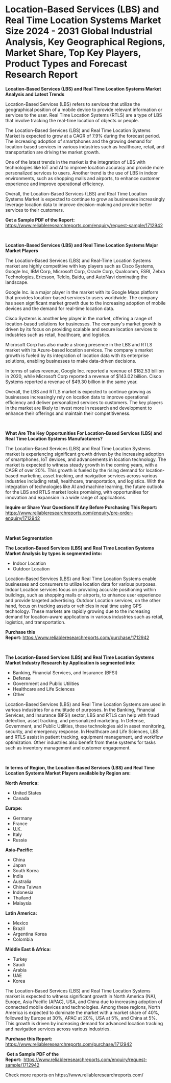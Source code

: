 <p><h1>Location-Based Services (LBS) and Real Time Location Systems Market Size 2024 - 2031 Global Industrial Analysis, Key Geographical Regions, Market Share, Top Key Players, Product Types and Forecast Research Report</h1></p><p><strong>Location-Based Services (LBS) and Real Time Location Systems Market Analysis and Latest Trends</strong></p>
<p><p>Location-Based Services (LBS) refers to services that utilize the geographical position of a mobile device to provide relevant information or services to the user. Real Time Location Systems (RTLS) are a type of LBS that involve tracking the real-time location of objects or people.</p><p>The Location-Based Services (LBS) and Real Time Location Systems Market is expected to grow at a CAGR of 7.9% during the forecast period. The increasing adoption of smartphones and the growing demand for location-based services in various industries such as healthcare, retail, and transportation are driving the market growth.</p><p>One of the latest trends in the market is the integration of LBS with technologies like IoT and AI to improve location accuracy and provide more personalized services to users. Another trend is the use of LBS in indoor environments, such as shopping malls and airports, to enhance customer experience and improve operational efficiency.</p><p>Overall, the Location-Based Services (LBS) and Real Time Location Systems Market is expected to continue to grow as businesses increasingly leverage location data to improve decision-making and provide better services to their customers.</p></p>
<p><strong>Get a Sample PDF of the Report:&nbsp;</strong> <a href="https://www.reliableresearchreports.com/enquiry/request-sample/1712942">https://www.reliableresearchreports.com/enquiry/request-sample/1712942</a></p>
<p>&nbsp;</p>
<p><strong>Location-Based Services (LBS) and Real Time Location Systems Major Market Players</strong></p>
<p><p>The Location-Based Services (LBS) and Real-Time Location Systems market are highly competitive with key players such as Cisco Systems, Google Inc, IBM Corp, Microsoft Corp, Oracle Corp, Qualcomm, ESRI, Zebra Technologies, Ericsson, Teldio, Baidu, and AutoNavi dominating the landscape.</p><p>Google Inc. is a major player in the market with its Google Maps platform that provides location-based services to users worldwide. The company has seen significant market growth due to the increasing adoption of mobile devices and the demand for real-time location data.</p><p>Cisco Systems is another key player in the market, offering a range of location-based solutions for businesses. The company's market growth is driven by its focus on providing scalable and secure location services to industries such as retail, healthcare, and logistics.</p><p>Microsoft Corp has also made a strong presence in the LBS and RTLS market with its Azure-based location services. The company's market growth is fueled by its integration of location data with its enterprise solutions, enabling businesses to make data-driven decisions.</p><p>In terms of sales revenue, Google Inc. reported a revenue of $182.53 billion in 2020, while Microsoft Corp reported a revenue of $143.02 billion. Cisco Systems reported a revenue of $49.30 billion in the same year.</p><p>Overall, the LBS and RTLS market is expected to continue growing as businesses increasingly rely on location data to improve operational efficiency and deliver personalized services to customers. The key players in the market are likely to invest more in research and development to enhance their offerings and maintain their competitiveness.</p></p>
<p>&nbsp;</p>
<p><strong>What Are The Key Opportunities For Location-Based Services (LBS) and Real Time Location Systems Manufacturers?</strong></p>
<p><p>The Location-Based Services (LBS) and Real Time Location Systems market is experiencing significant growth driven by the increasing adoption of smartphones, IoT devices, and advancements in location technology. The market is expected to witness steady growth in the coming years, with a CAGR of over 20%. This growth is fueled by the rising demand for location-based marketing, asset tracking, and navigation services across various industries including retail, healthcare, transportation, and logistics. With the integration of technologies like AI and machine learning, the future outlook for the LBS and RTLS market looks promising, with opportunities for innovation and expansion in a wide range of applications.</p></p>
<p><strong>Inquire or Share Your Questions If Any Before Purchasing This Report:</strong> <a href="https://www.reliableresearchreports.com/enquiry/pre-order-enquiry/1712942">https://www.reliableresearchreports.com/enquiry/pre-order-enquiry/1712942</a></p>
<p>&nbsp;</p>
<p><strong>Market Segmentation</strong></p>
<p><strong>The Location-Based Services (LBS) and Real Time Location Systems Market Analysis by types is segmented into:</strong></p>
<p><ul><li>Indoor Location</li><li>Outdoor Location</li></ul></p>
<p><p>Location-Based Services (LBS) and Real Time Location Systems enable businesses and consumers to utilize location data for various purposes. Indoor Location services focus on providing accurate positioning within buildings, such as shopping malls or airports, to enhance user experience and provide targeted advertising. Outdoor Location services, on the other hand, focus on tracking assets or vehicles in real time using GPS technology. These markets are rapidly growing due to the increasing demand for location-aware applications in various industries such as retail, logistics, and transportation.</p></p>
<p><strong>Purchase this Report:&nbsp;</strong><a href="https://www.reliableresearchreports.com/purchase/1712942">https://www.reliableresearchreports.com/purchase/1712942</a></p>
<p>&nbsp;</p>
<p><strong>The Location-Based Services (LBS) and Real Time Location Systems Market Industry Research by Application is segmented into:</strong></p>
<p><ul><li>Banking, Financial Services, and Insurance (BFSI)</li><li>Defense</li><li>Government and Public Utilities</li><li>Healthcare and Life Sciences</li><li>Other</li></ul></p>
<p><p>Location-Based Services (LBS) and Real Time Location Systems are used in various industries for a multitude of purposes. In the Banking, Financial Services, and Insurance (BFSI) sector, LBS and RTLS can help with fraud detection, asset tracking, and personalized marketing. In Defense, Government, and Public Utilities, these technologies aid in asset monitoring, security, and emergency response. In Healthcare and Life Sciences, LBS and RTLS assist in patient tracking, equipment management, and workflow optimization. Other industries also benefit from these systems for tasks such as inventory management and customer engagement.</p></p>
<p>&nbsp;</p>
<p><strong>In terms of Region, the Location-Based Services (LBS) and Real Time Location Systems Market Players available by Region are:</strong></p>
<p>
    <p> <strong> North America: </strong>
        <ul>
            <li>United States</li>
            <li>Canada</li>
        </ul>
        </p> 
    <p> <strong> Europe: </strong>
        <ul>
            <li>Germany</li>
            <li>France</li>
            <li>U.K.</li>
            <li>Italy</li>
            <li>Russia</li>
        </ul>
        </p> 
    <p> <strong> Asia-Pacific: </strong>
        <ul>
            <li>China</li>
            <li>Japan</li>
            <li>South Korea</li>
            <li>India</li>
            <li>Australia</li>
            <li>China Taiwan</li>
            <li>Indonesia</li>
            <li>Thailand</li>
            <li>Malaysia</li>
        </ul>
        </p> 
    <p> <strong> Latin America: </strong>
        <ul>
            <li>Mexico</li>
            <li>Brazil</li>
            <li>Argentina Korea</li>
            <li>Colombia</li>
        </ul>
        </p> 
    <p> <strong> Middle East & Africa: </strong>
        <ul>
            <li>Turkey</li>
            <li>Saudi</li>
            <li>Arabia</li>
            <li>UAE</li>
            <li>Korea</li>
        </ul>
    </p>
    </p>
<p><p>The Location-Based Services (LBS) and Real Time Location Systems market is expected to witness significant growth in North America (NA), Europe, Asia Pacific (APAC), USA, and China due to increasing adoption of connected mobile devices and technologies. Among these regions, North America is expected to dominate the market with a market share of 40%, followed by Europe at 30%, APAC at 20%, USA at 5%, and China at 5%. This growth is driven by increasing demand for advanced location tracking and navigation services across various industries.</p></p>
<p><strong>Purchase this Report: </strong><a href="https://www.reliableresearchreports.com/purchase/1712942">https://www.reliableresearchreports.com/purchase/1712942</a></p>
<p>&nbsp;<strong>Get a Sample PDF of the Report:&nbsp;&nbsp;</strong><a href="https://www.reliableresearchreports.com/enquiry/request-sample/1712942">https://www.reliableresearchreports.com/enquiry/request-sample/1712942</a></p>
<p><strong></strong></p>
<p>Check more reports on https://www.reliableresearchreports.com/</p>